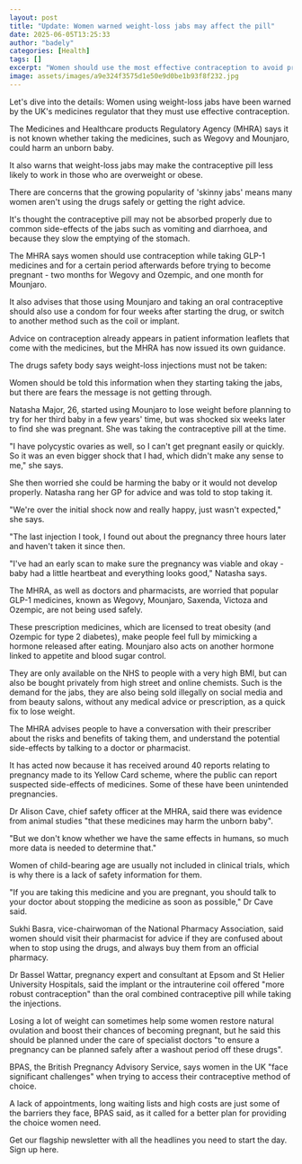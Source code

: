 ```yaml
---
layout: post
title: "Update: Women warned weight-loss jabs may affect the pill"
date: 2025-06-05T13:25:33
author: "badely"
categories: [Health]
tags: []
excerpt: "Women should use the most effective contraception to avoid pregnancy while taking 'skinny jabs', the drugs regulator says."
image: assets/images/a9e324f3575d1e50e9d0be1b93f8f232.jpg
---
```


Let's dive into the details: Women using weight-loss jabs have been warned by the UK's medicines regulator that they must use effective contraception.

The Medicines and Healthcare products Regulatory Agency (MHRA) says it is not known whether taking the medicines, such as Wegovy and Mounjaro, could harm an unborn baby.

It also warns that weight-loss jabs may make the contraceptive pill less likely to work in those who are overweight or obese.

There are concerns that the growing popularity of 'skinny jabs' means many women aren't using the drugs safely or getting the right advice.

It's thought the contraceptive pill may not be absorbed properly due to common side-effects of the jabs such as vomiting and diarrhoea, and because they slow the emptying of the stomach. 

The MHRA says women should use contraception while taking GLP-1 medicines and for a certain period afterwards before trying to become pregnant - two months for Wegovy and Ozempic, and one month for Mounjaro.

It also advises that those using Mounjaro and taking an oral contraceptive should also use a condom for four weeks after starting the drug, or switch to another method such as the coil or implant. 

Advice on contraception already appears in patient information leaflets that come with the medicines, but the MHRA has now issued its own guidance.

The drugs safety body says weight-loss injections must not be taken:

Women should be told this information when they starting taking the jabs, but there are fears the message is not getting through.

Natasha Major, 26, started using Mounjaro to lose weight before planning to try for her third baby in a few years' time, but was shocked six weeks later to find she was pregnant. She was taking the contraceptive pill at the time.

"I have polycystic ovaries as well, so I can't get pregnant easily or quickly. So it was an even bigger shock that I had, which didn't make any sense to me," she says.

She then worried she could be harming the baby or it would not develop properly. Natasha rang her GP for advice and was told to stop taking it.

"We're over the initial shock now and really happy, just wasn't expected," she says. 

"The last injection I took, I found out about the pregnancy three hours later and haven't taken it since then.

"I've had an early scan to make sure the pregnancy was viable and okay - baby had a little heartbeat and everything looks good," Natasha says.

The MHRA, as well as doctors and pharmacists, are worried that popular GLP-1 medicines, known as Wegovy, Mounjaro, Saxenda, Victoza and Ozempic, are not being used safely.

These prescription medicines, which are licensed to treat obesity (and Ozempic for type 2 diabetes), make people feel full by mimicking a hormone released after eating. Mounjaro also acts on another hormone linked to appetite and blood sugar control.

They are only available on the NHS to people with a very high BMI, but can also be bought privately from high street and online chemists. Such is the demand for the jabs, they are also being sold illegally on social media and from beauty salons, without any medical advice or prescription, as a quick fix to lose weight. 

The MHRA advises people to have a conversation with their prescriber about the risks and benefits of taking them, and understand the potential side-effects by talking to a doctor or pharmacist.

It has acted now because it has received around 40 reports relating to pregnancy made to its Yellow Card scheme, where the public can report suspected side-effects of medicines. Some of these have been unintended pregnancies.

Dr Alison Cave, chief safety officer at the MHRA, said there was evidence from animal studies "that these medicines may harm the unborn baby".

"But we don't know whether we have the same effects in humans, so much more data is needed to determine that."

Women of child-bearing age are usually not included in clinical trials, which is why there is a lack of safety information for them.

"If you are taking this medicine and you are pregnant, you should talk to your doctor about stopping the medicine as soon as possible," Dr Cave said.

Sukhi Basra, vice-chairwoman of the National Pharmacy Association, said women should visit their pharmacist for advice if they are confused about when to stop using the drugs, and always buy them from an official pharmacy.

Dr Bassel Wattar, pregnancy expert and consultant at Epsom and St Helier University Hospitals, said the implant or the intrauterine coil offered "more robust contraception" than the oral combined contraceptive pill while taking the injections.

Losing a lot of weight can sometimes help some women restore natural ovulation and boost their chances of becoming pregnant, but he said this should be planned under the care of specialist doctors "to ensure a pregnancy can be planned safely after a washout period off these drugs".

BPAS, the British Pregnancy Advisory Service, says women in the UK "face significant challenges" when trying to access their contraceptive method of choice.

A lack of appointments, long waiting lists and high costs are just some of the barriers they face, BPAS said, as it called for a better plan for providing the choice women need.

Get our flagship newsletter with all the headlines you need to start the day. Sign up here.


